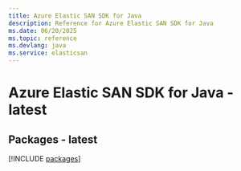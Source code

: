```yaml
---
title: Azure Elastic SAN SDK for Java
description: Reference for Azure Elastic SAN SDK for Java
ms.date: 06/20/2025
ms.topic: reference
ms.devlang: java
ms.service: elasticsan
---
```

# Azure Elastic SAN SDK for Java - latest
## Packages - latest
[!INCLUDE [packages](elastic-san-index.md)]